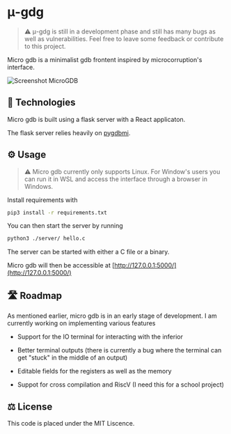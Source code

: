 # μ-gdg

> ⚠ μ-gdg is still in a development phase and still has many bugs as well as vulnerabilities.
Feel free to leave some feedback or contribute to this project.

Micro gdb is a minimalist gdb frontent inspired by microcorruption's interface.

![Screenshot MicroGDB](https://user-images.githubusercontent.com/53104608/165972546-df7c1e62-9129-4df5-855e-8942ad6ca560.png)

## 🧪 Technologies

Micro gdb is built using a flask server with a React applicaton.

The flask server relies heavily on [pygdbmi](https://github.com/cs01/pygdbmi).

## ⚙ Usage

> ⚠ Micro gdb currently only supports Linux. For Window's users you can run it in WSL and access the interface through a browser in Windows.

Install requirements with

```bash
pip3 install -r requirements.txt
```

You can then start the server by running

```bash
python3 ./server/ hello.c
```

The server can be started with either a C file or a binary.

Micro gdb will then be accessible at [http://127.0.0.1:5000/](http://127.0.0.1:5000/)

## 🛣 Roadmap

As mentioned earlier, micro gdb is in an early stage of development. I am  currently working on implementing various features

- Support for the IO terminal for interacting with the inferior

- Better terminal outputs (there is currently a bug where the terminal can get "stuck" in the middle of an output)

- Editable fields for the registers as well as the memory

- Suppot for cross compilation and RiscV (I need this for a school project)

## ⚖ License

This code is placed under the MIT Liscence.

